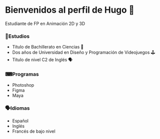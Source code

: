 # Bienvenidos al perfil de Hugo 👋
Estudiante de FP en Animación 2D y 3D

### 📖Estudios
- Título de Bachillerato en Ciencias 🧪
- Dos años de Universidad en Diseño y Programación de Videojuegos 🕹
- Título de nivel C2 de Inglés 🗣

### ⌨Programas
- Photoshop
- Figma
- Maya

### 🗣Idiomas
- Español
- Inglés
- Francés de bajo nivel

<!--
**TheHeyro/TheHeyro** is a ✨ _special_ ✨ repository because its `README.md` (this file) appears on your GitHub profile.

Here are some ideas to get you started:

- 🔭 I’m currently working on ...
- 🌱 I’m currently learning ...
- 👯 I’m looking to collaborate on ...
- 🤔 I’m looking for help with ...
- 💬 Ask me about ...
- 📫 How to reach me: ...
- 😄 Pronouns: ...
- ⚡ Fun fact: ...
-->
